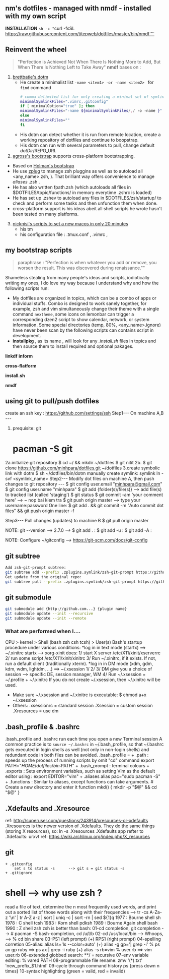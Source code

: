 ## nm's dotfiles - managed with nmdf - installed with my own script

**INSTALLATION**
`sh -c "`curl -fsSL https://raw.githubusercontent.com/titepweb/dotfiles/master/bin/nmdf`"`

## Reinvent the wheel
> "Perfection is Achieved Not When There Is Nothing More to Add, But When There Is Nothing Left to Take Away"
**nmdf** bases on : 

1. [brettbatie's dotm](https://github.com/brettbatie/dotfiles/blob/master/bin/dotm)
	+ He create a minimalist list `-name <item1> -or -name <item2> ` for `find` command 
		```sh
		# comma delimited list for only creating a minimal set of symlinks
		minimalSymlinkFiles=".vimrc,.gitconfig"	
		if [ minimalOption="true" ]; then
	    minimalSymlinkFiles="-name ${minimalSymlinkFiles/,/ -o -name }"
		else
	    minimalSymlinkFiles=""
		fi
		```
	+ His dotm can detect whether it is run from remote location, create a working repository of dotfiles and continue to boopstrap.
	+ His dotm can run with several parameters to pull, change default $dotDir/$REPO_URI.  
2. [agross's bootstrap](https://github.com/agross/dotfiles/blob/master/bootstrap) supports cross-platform bootstrapping.
  * Based on [Holman's bootstrap](https://github.com/holman/dotfiles/blob/master/script/bootstrap)
  * He use [zplug](https://github.com/b4b4r07/zplug) to manage zsh pluggins as well as to autoload all <any_name>.zsh, ). That brilliant way offers convenience to manage *aliases* .zsh .
  * He has also written fpath.zsh (which autoloads all files in $DOTFILES/topic/functions/ in memory everytime .zshrc is loaded)
  * He has set up .zshev to autoload any files in $DOTFILES/zsh/startup/ to check and perform some tasks and then unfunction them when done.
  * cross-platform support is his ideas abeit all shell scripts he wrote hasn't been tested on many platforms.  
3. [nicknisi's scripts to set a new macos in only 20 minutes](https://github.com/nicknisi/dotfiles/tree/master/install)
	* his tm
	* his configuration file : .tmux.conf , .vimrc , 

## my bootstrap scripts 
>	paraphrase : "Perfection is when whatever you add or remove, you worsen the result. This was discovered during renaissance.""

Shameless stealing from many people's ideas and scripts, iodiotically writing my ones, I do love my way because I understand why and how the following scripts run:

- My dotfiles are organized in topics, which can be a combo of apps or individual stuffs. Combo is designed to work sanely together, for example, zsh and vim simultaneously change their theme with a single command `nextheme`, some icons on lemonbar can trigger a corresponding dzen2 script to show calendar, network, or system information. Some special directories (temp, 80%, <any_name>.ignore) have never been scan by the following scripts can contains script in development.
- **installpkg** , as its name , will look for any *.install.sh* files in topics and then source them to install required and optional pakages.  

**linkdf**
**inform**

**cross-flatform**



**install.sh**

**nmdf**

## using git to pull/push dotfiles
create an ssh key : https://github.com/settings/ssh
Step1--- On machine A,B ---
1. prequisite: git
   # pacman -S git
2a.initialize git repository
   $ cd ~/ && mkdir ~/dotfiles
   $ git nitit
2b.
   $ git clone https://github.com/minhpara/dotfiles.git ~/dotfiles
3.create symbolic link with dotm
   $ sh ~/dotfiles/bin/dotm
   manually create symlink: symlink ln -svf <source> <symlink_name>
Step2--- Modify dot files on machine A, then push changes to git repository ---
   $ git config user.email "minhpara@gmail.com"
   $ git config user.name "minhpara"
   $ git add {folder(s)/file(s)} 			--> add file(s) to tracked list (called 'staging')
   $ git status
   $ git commit -am 'your comment here' 	--> ~ nop bai kiem tra
   $ git push origin master
	--> type your username:password
   One line:
   $ git add . && git commit -m "Auto commit dot files" && git push origin master -f

Step3--- Pull changes (updates) to machine B
   $ git pull origin master

NOTE: git --version --> 2.7.0 --> 
 $ git add .   :
 $ git add -u  : 
 $ git add -A  :

NOTE: Configure ~/gitconfig --> https://git-scm.com/docs/git-config

## git subtree
```sh
Add zsh-git-prompt subtree:
git subtree add --prefix .zplugins.symlink/zsh-git-prompt https://github.com/olivierverdier/zsh-git-prompt.git master --squash
Get update from the original repo:
git subtree pull --prefix .zplugins.symlink/zsh-git-prompt https://github.com/olivierverdier/zsh-git-prompt.git master --squash
```
## git submodule
```sh
git submodule add {http://github.com...} {plugin name}
git submodule update --init --recursive
git submodule update --init --remote
```
### What are performed when I....
CPU > kernel > Shell (bash zsh csh tcsh) > User(s)
Bash's startup procedure under various conditions:
*log in in text mode (startx) ==> ~/.xinitrc
startx --> xorg-xinit does:
	1/ start X server 	/etc/X11/xinit/xserverrc
	2/ run some script 	/etc/X11/xinit/xinitrc
	3/ Run ~/.xinitrc, if it exists. If not, run a default client (traditionally xterm).
*log in in DM mode (xdm, gdm, kdm, wdm, lightdm, …) ==> ~/.xsession
	1/
	2/
	3/ DM give you a choice of session --> specific DE, session manager, WM
	4/ Run ~/.xsession = ~/.profile + ~/.xinitrc
	   If you do not create ~/.xsession, then ~/.xinitrc will be used.
* Make sure ~/.xsession and ~/.xinitrc is executable: $ chmod a+x ~/.xsession
* Others:
.xsessionrc	= standard session 
.Xsession	= custom session
.Xresources	= use dm


.bash_profile & .bashrc
-----------------------
.bash_profile and .bashrc run each time you open a new Terminal session
A common practice is to `source ~/.bashrc` in ~/.bash_profile, so that ~/.bashrc gets executed in login shells as well (not only in non-login shells) and redundant code in both files can be avoided.
.bash_profile = 
	+ .path		: speeds up the process of running scripts by omit "cd" command
		export PATH="$HOME/dotfiles/bin:$PATH"
	+ .bash_prompt	: terminal colours
	+ .exports	: Sets environment variables, such as setting Vim as the default editor using :
		export EDITOR="vim"
	+ .aliases
		alias pac="sudo pacman -S" 
	+ .functions	: Similar to aliases, except functions can take arguments.
		# Create a new directory and enter it
		function mkd() {
		    mkdir -p "$@" && cd "$@"
		}

.Xdefaults and .Xresource
-------------------------
ref: http://superuser.com/questions/243914/xresources-or-xdefaults
.Xresources is the newer version of .Xdefaults. They do the same things (storing X resources), so:
	ln -s .Xresources .Xdefaults
app refter to .Xdefaults: urxvt
ref: https://wiki.archlinux.org/index.php/X_resources

git
---
	+ .gitconfig
		set s to status -s		--> git s = git status -s
	+ .gitignore

shell --> why use zsh ?
=======================
read a file of text, determine the n most frequently used words, and print out a sorted list of those words along with their frequencies
	--> tr -cs A-Za-z '\n' | tr A-Z a-z | sort | uniq -c | sort -rn | sed ${1}q
	1977 : Bourne shell 		sh
	1978 : C shell 			tcsh 
	1983 : Korn shell 		pdksh
	1989 : Bourne Again shell 	bash 
	1990 : Z shell 			zsh
zsh is better than bash:
	01-cd completion, git completion 	--> # pacman -S bash-completion, cd /u/l/b
	02-cd /usr/local/bin	--> Whoops, --> % cd bin share
	03-PS1 (left prompt) (+) RPS1 (right prompt)
	04-spelling corretion
	05-alias: 
		alias ls='ls --color=auto'
	  (+)	alias -g gp='| grep -i' 	% ps ax gp ruby 	==> ps ax | grep -i ruby
	  (+)	alias -s rb=vim 		% user.rb 		==> vim user.rb
	06-extended globbed search: 		**/ 	= 	recursive	
	07-env variable editing: 			% vared PATH 
	08-programmable file rename:		zmv '(*).txt' 'new_prefix_$1.html'
	09-cycle through command history		ps {press down n times}
	10-syntax highlighting (green = valid, red = invalid)
